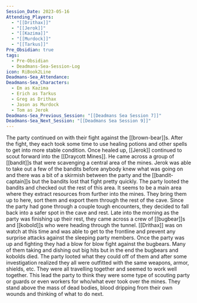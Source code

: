 ```yaml
---
Session_Date: 2023-05-16
Attending_Players:
  - "[[Drithax]]"
  - "[[Jerok]]"
  - "[[Kazima]]"
  - "[[Murdock]]"
  - "[[Tarkus]]"
Pre_Obsidian: true
tags:
  - Pre-Obsidian
  - Deadmans-Sea-Session-Log
icon: RiBook2Line
Deadmans-Sea_Attendance: 
Deadmans-Sea_Characters:
  - Em as Kazima
  - Erich as Tarkus
  - Greg as Drithax
  - Jason as Murdock
  - Tom as Jerok
Deadmans-Sea_Previous_Session: "[[Deadmans Sea Session 7]]"
Deadmans-Sea_Next_Session: "[[Deadmans Sea Session 9]]"
---
```





The party continued on with their fight against the [[brown-bear]]s. After the fight, they each took some time to use healing potions and other spells to get into more stable condition. Once healed up, [[Jerok]] continued to scout forward into the [[Draycott Mines]]. He came across a group of [[bandit]]s that were scavenging a central area of the mines. Jerok was able to take out a few of the bandits before anybody knew what was going on and there was a bit of a skirmish between the party and the [[bandit-captain]]s but the bandits lost that fight pretty quickly. The party looted the bandits and checked out the rest of this area. It seems to be a main area where they extract resources from further into the mines. They bring them up to here, sort them and export them through the rest of the cave. Since the party had gone through a couple tough encounters, they decided to fall back into a safer spot in the cave and rest. Late into the morning as the party was finishing up their rest, they came across a crew of [[bugbear]]s and [[kobold]]s who were heading through the tunnel. [[Drithax]] was on watch at this time and was able to get to the frontline and prevent any surprise attacks against the sleeping party members. Once the party was up and fighting they had a blow for blow fight against the bugbears. Many of them taking and dishing out big hits but in the end the bugbears and kobolds died. The party looted what they could off of them and after some investigation realized they all were outfitted with the same weapons, armor, shields, etc. They were all travelling together and seemed to work well together. This lead the party to think they were some type of scouting party or guards or even workers for who/what ever took over the mines. They stand above the mass of dead bodies, blood dripping from their own wounds and thinking of what to do next.

